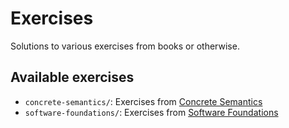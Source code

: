 Exercises
=========

Solutions to various exercises from books or otherwise.

Available exercises
-------------------

- `concrete-semantics/`: Exercises from [Concrete Semantics][]
- `software-foundations/`: Exercises from [Software Foundations][]

[Concrete Semantics]: http://www21.in.tum.de/~nipkow/Concrete-Semantics/
[Software Foundations]: http://www.cis.upenn.edu/~bcpierce/sf/current/index.html
